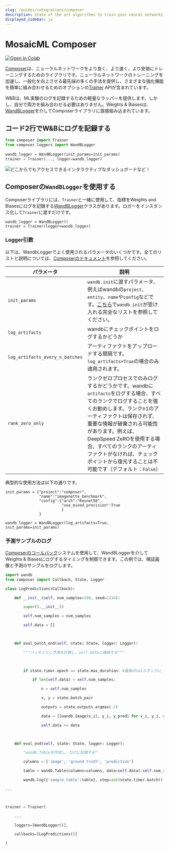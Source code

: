 ```yaml
---
slug: /guides/integrations/composer
description: State of the art algorithms to train your neural networks
displayed_sidebar: ja
---
```


# MosaicML Composer

[![Open In Colab](https://colab.research.google.com/assets/colab-badge.svg)](https://wandb.me/composer)

[Composer](https://github.com/mosaicml/composer)は、ニューラルネットワークをより良く、より速く、より安価にトレーニングするためのライブラリです。ニューラルネットワークのトレーニングを加速し、一般化を向上させる最先端の多くの手法を提供し、さまざまな強化機能を簡単に組み合わせるためのオプションの[Trainer](https://docs.mosaicml.com/en/v0.5.0/trainer/using\_the\_trainer.html) APIが含まれています。

W&Bは、ML実験のログを記録するための軽量なラッパーを提供します。しかし、自分で両方を組み合わせる必要はありません。Weights & Biasesは、[WandBLogger](https://docs.mosaicml.com/en/latest/api\_reference/composer.loggers.wandb\_logger.html#composer-loggers-wandb-logger)を介してComposerライブラリに直接組み込まれています。

## コード2行でW&Bにログを記録する

```python
from composer import Trainer
from composer.loggers import WandBLogger
﻿
wandb_logger = WandBLogger(init_params=init_params)
trainer = Trainer(..., logger=wandb_logger)
```

![どこからでもアクセスできるインタラクティブなダッシュボードなど！](@site/static/images/integrations/n6P7K4M.gif)

## Composerの`WandBLogger`を使用する

Composerライブラリには、`Trainer`と一緒に使用して、指標をWeights and Biasesにログを記録する[WandBLogger](https://docs.mosaicml.com/en/latest/api\_reference/composer.loggers.wandb\_logger.html#composer-loggers-wandb-logger)クラスがあります。ロガーをインスタンス化して`Trainer`に渡すだけです。

```
wandb_logger = WandBLogger()
trainer = Trainer(logger=wandb_logger)
```
### Logger引数

以下は、WandbLoggerでよく使用されるパラメータのいくつかです。全てのリストと説明については、[Composerのドキュメント](https://docs.mosaicml.com/en/latest/api\_reference/composer.loggers.wandb\_logger.html#composer-loggers-wandb-logger)を参照してください。

| パラメータ                        | 説明                                                                                                                                                                                                                                                                                                                                                              |
| ------------------------------- | ------------------------------------------------------------------------------------------------------------------------------------------------------------------------------------------------------------------------------------------------------------------------------------------------------------------------------------------------------------------------ |
| `init_params`                   | `wandb.init`に渡すパラメータ、例えばwandbの`project`、`entity`、`name`や`config`などです。[こちら](https://docs.wandb.ai/ref/python/init)で`wandb.init`が受け入れる完全なリストを参照してください。                                                                                                                                                                                   |
| `log_artifacts`                 | wandbにチェックポイントをログするかどうか                                                                                                                                                                                                                                                                                                                                       |
| `log_artifacts_every_n_batches` | アーティファクトをアップロードする間隔です。`log_artifacts=True`の場合のみ適用されます。                                                                                                                                                                                                                                                                                        |
| `rank_zero_only`                | ランクゼロプロセスでのみログするかどうかです。wandbに`artifacts`をログする場合、すべてのランクでログすることを強くお勧めします。ランク≥1のアーティファクトは保存されず、重要な情報が破棄される可能性があります。例えば、DeepSpeed ZeROを使用する場合、すべてのランクのアーティファクトがなければ、チェックポイントから復元することは不可能です（デフォルト：`False`） |

典型的な使用方法は以下の通りです。

```
init_params = {"project":"composer", 
               "name":"imagenette_benchmark",
               "config":{"arch":"Resnet50",
                         "use_mixed_precision":True
                         }
               }

wandb_logger = WandBLogger(log_artifacts=True, init_params=init_params)
```

### 予測サンプルのログ

[Composerのコールバック](https://docs.mosaicml.com/en/latest/trainer/callbacks.html)システムを使用して、WandBLoggerを介してWeights & Biasesにログするタイミングを制御できます。この例では、検証画像と予測のサンプルをログします。

```python
import wandb
from composer import Callback, State, Logger

class LogPredictions(Callback):

    def __init__(self, num_samples=100, seed=1234):

        super().__init__()

        self.num_samples = num_samples

        self.data = []

        

    def eval_batch_end(self, state: State, logger: Logger):

        """バッチごとに予測を計算し、self.dataに格納する"""

        

        if state.timer.epoch == state.max_duration: #最後のvalエポックに

            if len(self.data) < self.num_samples:

                n = self.num_samples

                x, y = state.batch_pair

                outputs = state.outputs.argmax(-1)

                data = [[wandb.Image(x_i), y_i, y_pred] for x_i, y_i, y_pred in list(zip(x[:n], y[:n], outputs[:n]))]

                self.data += data

            

    def eval_end(self, state: State, logger: Logger):

        "wandb.Tableを作成し、ログに記録する"

        columns = ['image', 'ground truth', 'prediction']

        table = wandb.Table(columns=columns, data=self.data[:self.num_samples])

        wandb.log({'sample_table':table}, step=int(state.timer.batch))         

...



trainer = Trainer(

    ...

    loggers=[WandBLogger()],

    callbacks=[LogPredictions()]

)

```